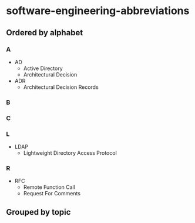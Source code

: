 # software-engineering-abbreviations

## Ordered by alphabet
### A
- AD
   - Active Directory
   - Architectural Decision
- ADR 
   - Architectural Decision Records

### B
### C
### L
- LDAP 
   - Lightweight Directory Access Protocol

### R
- RFC
   - Remote Function Call
   - Request For Comments

## Grouped by topic

